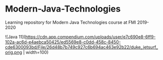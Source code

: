 # Modern-Java-Technologies
Learning repository for Modern Java Technologies course at FMI 2019-2020

![Java 11](https://cdn.app.compendium.com/uploads/user/e7c690e8-6ff9-102a-ac6d-e4aebca50425/ed5569e8-c0dd-458c-8450-cde6300093bd/File/26d48b7b749c927c6b694ac463e92b22/duke_jetsurf_orig.png | width=100)
